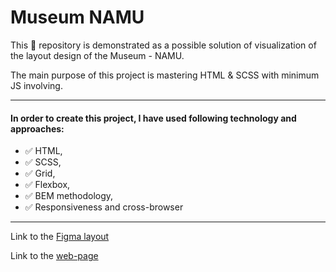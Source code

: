 # Museum NAMU

This 📁 repository is demonstrated as a possible solution of visualization of the layout design of the Museum - NAMU.

The main purpose of this project is mastering HTML & SCSS with minimum JS involving.

***

#### In order to create this project, I have used following technology and approaches:
- ✅ HTML,
- ✅ SCSS,
- ✅ Grid,
- ✅ Flexbox,
- ✅ BEM methodology,
- ✅ Responsiveness and cross-browser

***

Link to the [Figma layout](https://www.figma.com/file/HL3XGt5ZatvJoYBhOaWY5x/museum-prototype?node-id=323%3A1957)

Link to the [web-page](https://sasha-morozov.github.io/Museum-NAMU/)